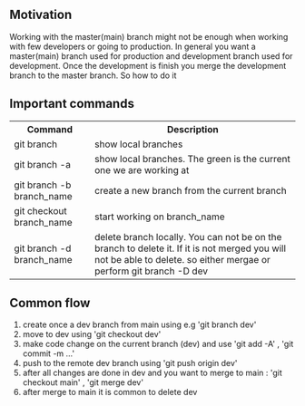 <h2>Motivation</h2>
Working with the master(main) branch might not be enough when working with few developers or going to production. In general you want a master(main) branch used for production and development branch used for development. Once the development is finish you merge the development branch to the master branch. So how to do it

<h2>Important commands</h2>
 <table>
  <tr>
    <th>Command</th>
    <th>Description</th>
  </tr>
  <tr>
    <td>git branch</td>
    <td>show local branches</td>
  </tr>
  <tr>
    <td>git branch -a</td>
    <td>show local branches. The green is the current one we are working at</td>
  </tr>
  <tr>
    <td>git branch -b branch_name</td>
    <td>create a new branch from the current branch</td>
  </tr>
  <tr>
    <td>git checkout branch_name</td>
    <td>start working on branch_name</td>
  </tr>
  <tr>
    <td>git branch -d branch_name</td>
    <td>delete branch locally. You can not be on the branch to delete it. If it is not merged you will not be able to delete. so either mergae or perform git branch -D dev</td>
  </tr>
</table>

<h2>Common flow</h2>
<ol>
<li>create once a dev branch from main using e.g 'git branch dev'</li>
<li>move to dev using 'git checkout dev'</li>
<li>make code change on the current branch (dev) and use 'git add -A' , 'git commit -m ...'</li>
<li>push to the remote dev branch using 'git push origin dev'</li>
<li>after all changes are done in dev and you want to merge to main : 'git checkout main' , 'git merge dev'</li>
<li>after merge to main it is common to delete dev </li>
</ol>